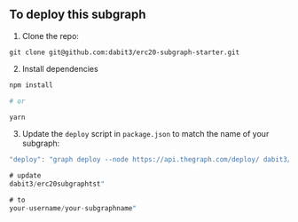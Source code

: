 ## To deploy this subgraph

1. Clone the repo:

```
git clone git@github.com:dabit3/erc20-subgraph-starter.git
```

2. Install dependencies

```sh
npm install

# or

yarn
````

3. Update the `deploy` script in `package.json` to match the name of your subgraph:

```javascript
"deploy": "graph deploy --node https://api.thegraph.com/deploy/ dabit3/erc20subgraphtst"

# update
dabit3/erc20subgraphtst"

# to 
your-username/your-subgraphname"
```
